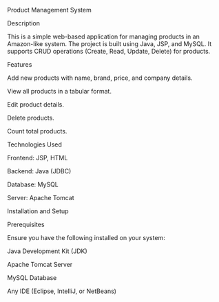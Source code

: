 Product Management System

Description

This is a simple web-based application for managing products in an Amazon-like system. The project is built using Java, JSP, and MySQL. It supports CRUD operations (Create, Read, Update, Delete) for products.

Features

Add new products with name, brand, price, and company details.

View all products in a tabular format.

Edit product details.

Delete products.

Count total products.

Technologies Used

Frontend: JSP, HTML

Backend: Java (JDBC)

Database: MySQL

Server: Apache Tomcat

Installation and Setup

Prerequisites

Ensure you have the following installed on your system:

Java Development Kit (JDK)

Apache Tomcat Server

MySQL Database

Any IDE (Eclipse, IntelliJ, or NetBeans)
